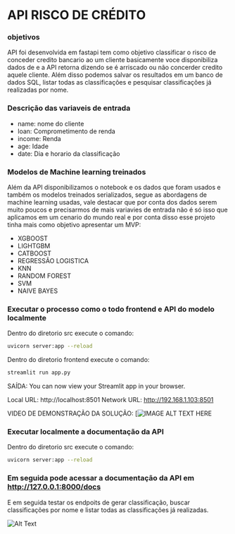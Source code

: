 # API RISCO DE CRÉDITO

### objetivos

API foi desenvolvida em fastapi tem como objetivo classificar o risco de conceder credito bancario ao um cliente basicamente voce disponibiliza dados de e a API retorna dizendo se é arriscado ou não concerder credito aquele cliente. Além disso podemos salvar os resultados em um banco de dados SQL, listar todas as classificações e pesquisar classificações já realizadas por nome.

### Descrição das variaveis de entrada 

- name: nome do cliente
- loan: Comprometimento de renda 
- income: Renda
- age: Idade 
- date: Dia e horario da classificação

### Modelos de Machine learning treinados

Além da API disponibilizamos o notebook e os dados que foram usados e também os modelos treinados serializados, segue as abordagens de machine learning usadas, vale destacar que por conta dos dados serem muito poucos e precisarmos de mais variavies de entrada não é só isso que aplicamos em um cenario do mundo real e por conta disso esse projeto tinha mais como objetivo apresentar um MVP:

- XGBOOST
- LIGHTGBM
- CATBOOST
- REGRESSÃO LOGISTICA
- KNN
- RANDOM FOREST
- SVM
- NAIVE BAYES

### Executar o processo como o todo frontend e API do modelo localmente
Dentro do diretorio src execute o comando:

```bash
uvicorn server:app --reload
```
Dentro do diretorio frontend execute o comando:

```bash
streamlit run app.py
```
SAÍDA: 
  You can now view your Streamlit app in your browser.

  Local URL: http://localhost:8501
  Network URL: http://192.168.1.103:8501

VIDEO DE DEMONSTRAÇÃO DA SOLUÇÃO:
[![IMAGE ALT TEXT HERE](https://youtu.be/JEgzZhPH7Rc)

### Executar localmente a documentação da API

Dentro do diretorio src execute o comando:

```bash
uvicorn server:app --reload
```

### Em seguida pode acessar a documentação da API em http://127.0.0.1:8000/docs

E em seguida testar os endpoits de gerar classificação, buscar classificações por nome e listar todas as classificações já realizadas.

![Alt Text]([https://github.com/Douglas-cc/credit_risk_api/blob/main/2022-05-04%2020-52-07.gif](https://github.com/Douglas-cc/credit_risk_api/blob/main/frontend/assets/doc_api.gif))

